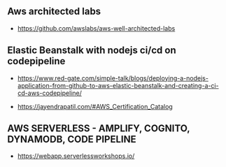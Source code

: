 
## Aws architected labs
- https://github.com/awslabs/aws-well-architected-labs

## Elastic Beanstalk with nodejs ci/cd on codepipeline
- https://www.red-gate.com/simple-talk/blogs/deploying-a-nodejs-application-from-github-to-aws-elastic-beanstalk-and-creating-a-ci-cd-aws-codepipeline/

- https://jayendrapatil.com/#AWS_Certification_Catalog

## AWS SERVERLESS - AMPLIFY, COGNITO, DYNAMODB, CODE PIPELINE
- https://webapp.serverlessworkshops.io/
